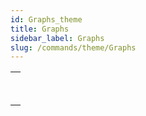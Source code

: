 ```yaml
---
id: Graphs_theme
title: Graphs
sidebar_label: Graphs
slug: /commands/theme/Graphs
---
```


|                                                                                                   |
| ------------------------------------------------------------------------------------------------- |
| [<!-- INCLUDE #_command_.GRAPH.Syntax -->](../../commands-legacy/graph.md)<br/>                   |
| [<!-- INCLUDE #_command_.GRAPH SETTINGS.Syntax -->](../../commands-legacy/graph-settings.md)<br/> |
